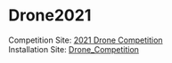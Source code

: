# Drone2021
Competition Site: [2021 Drone Competition](https://sites.google.com/view/skku-drone-competition/%ED%99%88/%EC%9E%90%EC%9C%A8%EB%B9%84%ED%96%89%EB%8C%80%ED%9A%8C)   
Installation Site: [Drone_Competition](https://github.com/rladntjd/Drone_Competition)
